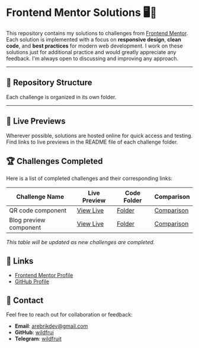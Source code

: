 # Frontend Mentor Solutions 🖥️🎨

This repository contains my solutions to challenges from [Frontend Mentor](https://www.frontendmentor.io/).  
Each solution is implemented with a focus on **responsive design**, **clean code**, and **best practices** for modern web development.
I work on these solutions just for additional practice and would greatly appreciate any feedback. I'm always open to discussing and improving any approach.

---

## 📂 Repository Structure

Each challenge is organized in its own folder.

---

## 🚀 Live Previews

Wherever possible, solutions are hosted online for quick access and testing.  
Find links to live previews in the README file of each challenge folder.

## 🏆 Challenges Completed

Here is a list of completed challenges and their corresponding links:

| Challenge Name        | Live Preview                     | Code Folder               | Comparison
|-----------------------|----------------------------------|--------------------------|--------------------------|
| QR code component    | [View Live](https://fm-solution-qr-code.vercel.app/) | [Folder](./qr-code) | [Comparison](https://www.frontendmentor.io/solutions/qr-code-component-egN5TA4f9L)
| Blog preview component    | [View Live](https://fm-solutions-blog-preview.vercel.app/) | [Folder](./blog-preview) | [Comparison](https://www.frontendmentor.io/solutions/blog-preview-card-UyAbkEaI98)

*This table will be updated as new challenges are completed.*

## 🔗 Links

- [Frontend Mentor Profile](https://www.frontendmentor.io/profile/wildfrui)  
- [GitHub Profile](https://github.com/wildfrui)

## 📧 Contact

Feel free to reach out for collaboration or feedback:  
- **Email**: arebrikdev@gmail.com
- **GitHub**: [wildfrui](https://github.com/wildfrui)  
- **Telegram**: [wildfruit](https://t.me/wildfruit)
